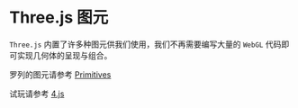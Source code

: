 # Three.js 图元

`Three.js` 内置了许多种图元供我们使用，我们不再需要编写大量的 `WebGL` 代码即可实现几何体的呈现与组合。

罗列的图元请参考 [Primitives](https://threejsfundamentals.org/threejs/lessons/threejs-primitives.html)

试玩请参考 [4.js](../demo/src/4.js)
